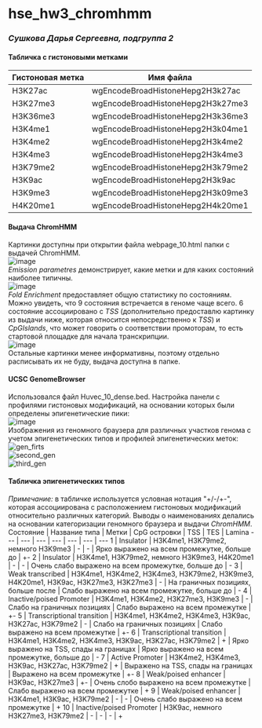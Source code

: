 # hse_hw3_chromhmm
### _Сушкова Дарья Сергеевна, подгруппа 2_

#### Табличка с гистоновыми метками
Гистоновая метка | Имя файла
--- | --- 
H3K27ac | wgEncodeBroadHistoneHepg2H3k27ac
H3K27me3 | wgEncodeBroadHistoneHepg2H3k27me3
H3K36me3 | wgEncodeBroadHistoneHepg2H3k36me3
H3K4me1 | wgEncodeBroadHistoneHepg2H3k04me1
H3K4me2 | wgEncodeBroadHistoneHepg2H3k4me2
H3K4me3 | wgEncodeBroadHistoneHepg2H3k4me3
H3K79me2 | wgEncodeBroadHistoneHepg2H3k79me2
H3K9ac | wgEncodeBroadHistoneHepg2H3k9ac
H3K9me3 | wgEncodeBroadHistoneHepg2H3k09me3
H4K20me1 | wgEncodeBroadHistoneHepg2H4k20me1
#### Выдача ChromHMM
Картинки доступны при открытии файла webpage_10.html папки с выдачей ChromHMM.   
![image](https://user-images.githubusercontent.com/89806836/229347886-68367b16-3d02-487d-a649-3bcf3a1f4c6d.png)   
$Emission\ parametres$ демонстрирует, какие метки и для каких состояний наиболее типичны.   
![image](https://user-images.githubusercontent.com/89806836/229348043-bbe9c82a-9baf-447b-bbfa-03d32a5ea954.png)   
$Fold\ Enrichment$ предоставляет общую статистику по состояниям. Можно увидеть, что 9 состояния встречается в геноме чаще всего. 6 состояние ассоциировано с $TSS$ (дополнительно предоставлю картинку из выдачи ниже, которая относится непосредственно к $TSS$) и $CpGIslands,$ что может говорить о соответствии промоторам, то есть стартовой площадке для начала транскрипции.   
![image](https://user-images.githubusercontent.com/89806836/229348522-467a5edd-3f2b-485b-93b6-f9bc37b1334b.png)   
Остальные картинки менее информативны, поэтому отдельно расписывать их не буду, выдача доступна в папке.   
#### UCSC GenomeBrowser
Использовался файл Huvec_10_dense.bed. Настройка панели с профилями гистоновых модификаций, на основании которых были определены эпигенетические пики:   
![image](https://user-images.githubusercontent.com/89806836/229349573-8916cc24-916e-4634-a7a6-4460c888c983.png)   
Изображения из геномного браузера для различных участков генома с учетом эпигенетических типов и профилей эпигенетических меток:
![gen_firts](https://user-images.githubusercontent.com/89806836/229630232-431048a4-782d-4fa6-aa03-88aac1a58e95.png)   
![second_gen](https://user-images.githubusercontent.com/89806836/229630263-887ff64f-cb9a-41a6-856d-c21fd3e5dbdd.png)   
![third_gen](https://user-images.githubusercontent.com/89806836/229630305-1401cdb1-05ae-4945-b1da-9ce293b29de4.png)   
#### Табличка эпигенетических типов
_Примечание:_ в табличке используется условная нотация "+/-/+-", которая ассоциирована с расположением гистоновых модификаций относительно различных категорий.
Выводы о наименованиях делались на основании категоризации геномного браузера и выдачи $ChromHMM.$
Состояние | Название типа | Метки | CpG островки | TSS | TES | Lamina 
--- | --- | --- | --- | --- | --- | --- 
1 | Insulator | H3K4me1, H3K79me2, немного H3K9me3 | - | - | Ярко выражено на всем промежутке, больше до | +- 
2 | Insulator | H3K4me1, H3K79me2, немного H3K9me3, H4K20me1 | - | - | Очень слабо выражено на всем промежутке, больше до | - 
3 | Weak transcribed | H3K4me1, H3K4me2, H3K4me3, H3K79me2, H3K9me3, H4K20me1, H3K9ac, H3K27me3, H3K27me3 | - | На граничных позициях, больше после | Слабо выражено на всем промежутке, больше до | - 
4 | Inactive/poised Promoter | H3K4me1, H3K4me2, H3K27me3, H3K9me3 | - | Слабо на граничных позициях | Слабо выражено на всем промежутке | +- 
5 | Transcriptional transition | H3K4me1, H3K4me2, H3K4me3, H3K9ac, H3K27ac, H3K79me2 | - | Слабо на граничных позициях | Слабо выражено на всем промежутке | +- 
6 | Transcriptional transition | H3K4me1, H3K4me2, H3K4me3, H3K9ac, H3K27ac, H3K79me2 | + | Ярко выражено на TSS, спады на границах | Ярко выражено на всем промежутке, больше до | - 
7 | Active Promoter | H3K4me2, H3K4me3, H3K9ac, H3K27ac, H3K79me2 | + | Выражено на TSS, спады на границах | Выражено на всем промежутке | +- 
8 | Weak/poised enhancer |  H3K9ac, H3K27me3 | +- | Очень слобо выражено на всем промежутке | Слабо выражено на всем промежутке | + 
9 | Weak/poised enhancer |  H3K4me1, H3K9ac, H3K79me2 | - | - | Очень слабо выражено на всем промежутке | + 
10 | Inactive/poised Promoter |  H3K9ac, немного H3K27me3, H3K79me2 | - | - | - | + 

